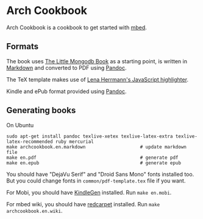 # Arch Cookbook #
Arch Cookbook is a cookbook to get started with [mbed](http://mbed.org/).

## Formats ##
The book uses [The Little Mongodb Book](https://github.com/karlseguin/the-little-mongodb-book) as a starting point, is written in [Markdown](http://daringfireball.net/projects/markdown/) and converted to PDF using [Pandoc](http://johnmacfarlane.net/pandoc/).

The TeX template makes use of [Lena Herrmann's JavaScript highlighter](http://lenaherrmann.net/2010/05/20/javascript-syntax-highlighting-in-the-latex-listings-package).

Kindle and ePub format provided using [Pandoc](http://johnmacfarlane.net/pandoc/).

## Generating books ##
On Ubuntu

```
sudo apt-get install pandoc texlive-xetex texlive-latex-extra texlive-latex-recommended ruby mercurial
make archcookbook.en.markdown                    # update markdown file
make en.pdf                                      # generate pdf
make en.epub                                     # generate epub
```

You should have "DejaVu Serif" and "Droid Sans Mono" fonts installed too. But you could change fonts in `common/pdf-template.tex` file if you want.

For Mobi, you should have [KindleGen](http://www.amazon.com/gp/feature.html?ie=UTF8&docId=1000765211) installed. Run `make en.mobi`.

For mbed wiki, you should have [redcarpet](https://github.com/vmg/redcarpet) installed. Run `make archcookbook.en.wiki`.


